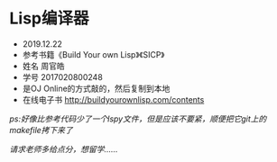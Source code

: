 # Lisp编译器

- 2019.12.22
- 参考书籍《Build Your own Lisp》《SICP》
- 姓名 周官皓
- 学号 2017020800248
- 是OJ Online的方式敲的，然后复制到本地
- 在线电子书 <http://buildyourownlisp.com/contents>

*ps:好像比参考代码少了一个lspy文件，但是应该不要紧，顺便把它git上的makefile拷下来了*

*请求老师多给点分，想留学……*



